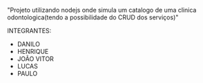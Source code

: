 "Projeto utilizando nodejs onde simula um catalogo de uma clinica odontologica(tendo a possibilidade do CRUD dos serviços)" 

INTEGRANTES:
  - DANILO
  - HENRIQUE
  - JOÃO VITOR
  - LUCAS
  - PAULO
